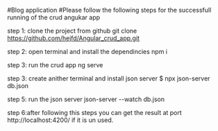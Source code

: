 #Blog application
#Please follow the following steps for the successfull running of the crud angukar app


step 1: clone the project from github git clone https://github.com/hejfd/Angular_crud_app.git

step 2: open terminal and install the dependincies npm i

step 3: run the crud app ng serve

step 3: create anither terminal and install json server $ npx json-server db.json

step 5: run the json server json-server --watch db.json

step 6:after following this steps you can get the result at port http://localhost:4200/ if it is un used.
